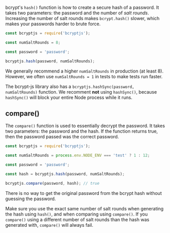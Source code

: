 bcrypt's `hash()` function is how to create a secure hash of a password.
It takes two parameters: the password and the number of _salt rounds_.
Increasing the number of salt rounds makes `bcrypt.hash()` slower, which makes your passwords harder to brute force.

```javascript
const bcryptjs = require('bcryptjs');

const numSaltRounds = 8;

const password = 'password';

bcryptjs.hash(password, numSaltRounds);
```

We generally recommend a higher `numSaltRounds` in production (at least 8).
However, we often use `numSaltRounds = 1` in tests to make tests run faster.

The bcrypt-js library also has a `bcryptjs.hashSync(password, numSaltRounds)` function.
We recomment **not** using `hashSync()`, because `hashSync()` will block your entire Node process while it runs.

## compare()

The `compare()` function is used to essentially decrypt the password.
It takes two parameters: the password and the hash.
If the function returns true, then the password passed was the correct password.

```javascript
const bcryptjs = require('bcryptjs');

const numSaltRounds = process.env.NODE_ENV === 'test' ? 1 : 12;

const password = 'password';

const hash = bcryptjs.hash(password, numSaltRounds);

bcryptjs.compare(password, hash); // true
```

There is no way to get the original password from the bcrypt hash without guessing the password.

Make sure you use the exact same number of salt rounds when generating the hash using `hash()`, and when comparing using `compare()`.
If you `compare()` using a different number of salt rounds than the hash was generated with, `compare()` will always fail.